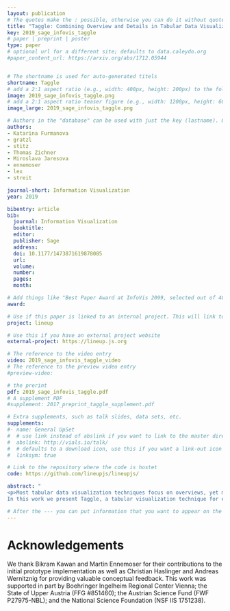```yaml
---
layout: publication
# The quotes make the : possible, otherwise you can do it without quotes
title: "Taggle: Combining Overview and Details in Tabular Data Visualizations"
key: 2019_sage_infovis_taggle
# paper | preprint | poster
type: paper
# optional url for a different site; defaults to data.caleydo.org
#paper_content_url: https://arxiv.org/abs/1712.05944


# The shortname is used for auto-generated titels
shortname: Taggle
# add a 2:1 aspect ratio (e.g., width: 400px, height: 200px) to the folder /assets/images/papers/
image: 2019_sage_infovis_taggle.png
# add a 2:1 aspect ratio teaser figure (e.g., width: 1200px, height: 600px) to the folder /assets/images/papers/
image_large: 2019_sage_infovis_taggle.png

# Authors in the "database" can be used with just the key (lastname). Others can be written properly.
authors:
- Katarina Furmanova
- gratzl
- stitz
- Thomas Zichner
- Miroslava Jaresova
- ennemoser
- lex
- streit

journal-short: Information Visualization
year: 2019

bibentry: article
bib:
  journal: Information Visualization
  booktitle: 
  editor: 
  publisher: Sage
  address: 
  doi: 10.1177/1473871619878085
  url:
  volume: 
  number: 
  pages: 
  month: 

# Add things like "Best Paper Award at InfoVis 2099, selected out of 4000 submissions"
award:

# Use if this paper is linked to an internal project. This will link to the project site
project: lineup

# Use this if you have an external project website
external-project: https://lineup.js.org

# The reference to the video entry
video: 2019_sage_infovis_taggle_video
# The reference to the preview video entry
#preview-video:

# the prerint
pdf: 2019_sage_infovis_taggle.pdf
# A supplement PDF
#supplement: 2017_preprint_taggle_supplement.pdf

# Extra supplements, such as talk slides, data sets, etc.
supplements:
#- name: General UpSet
#  # use link instead of abslink if you want to link to the master directory
#  abslink: http://vials.io/talk/
#  # defaults to a download icon, use this if you want a link-out icon
#  linksym: true

# Link to the repository where the code is hostet
code: https://github.com/lineupjs/lineupjs/

abstract: "
<p>Most tabular data visualization techniques focus on overviews, yet many practical analysis tasks are concerned with investigating individual items of interest. At the same time, relating an item to the rest of a potentially large table is important. 
In this work we present Taggle, a tabular visualization technique for exploring and presenting large and complex tables. Taggle takes an item-centric, spreadsheet-like approach, visualizing each row in the source data individually using visual encodings for the cells. At the same time, Taggle introduces data-driven aggregation of data subsets. The aggregation strategy is complemented by interaction methods tailored to answer specific analysis questions, such as sorting based on multiple columns and rich data selection and filtering capabilities. We demonstrate Taggle using a case study conducted by a domain expert on complex genomics data analysis for the purpose of drug discovery.</p>"

# After the --- you can put information that you want to appear on the website using markdown formatting or HTML. A good example are acknowledgements, extra references, an erratum, etc.
---
```



# Acknowledgements

We thank Bikram Kawan and Martin Ennemoser for their contributions to the initial prototype implementation as well as Christian Haslinger and Andreas Wernitznig for providing valuable conceptual feedback. This work was supported in part by Boehringer Ingelheim Regional Center Vienna; the State of Upper Austria (FFG \#851460); the Austrian Science Fund (FWF P27975-NBL); and the National Science Foundation (NSF IIS 1751238).
